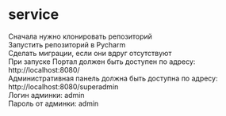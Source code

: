 # service
Сначала нужно клонировать репозиторий <br>
Запустить репозиторий в Pycharm <br>
Сделать миграции, если они вдруг отсутствуют <br>
При запуске Портал должен быть доступен по адресу: http://localhost:8080/ <br>
Административная панель должна быть доступна по адресу: http://localhost:8080/superadmin <br>
Логин админки: admin <br>
Пароль от админки: admin
